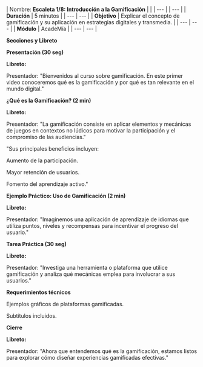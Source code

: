 | Nombre: **Escaleta 1/8: Introducción a la Gamificación** |     |
| --- |     | --- |
| **Duración** | 5 minutos |
| --- | --- |
| **Objetivo** | Explicar el concepto de gamificación y su aplicación en estrategias digitales y transmedia. |
| --- | --- |
| **Módulo** | AcadeMía |
| --- | --- |

**Secciones y Libreto**

**Presentación (30 seg)**

**Libreto:**

Presentador: "Bienvenidos al curso sobre gamificación. En este primer video conoceremos qué es la gamificación y por qué es tan relevante en el mundo digital."

**¿Qué es la Gamificación? (2 min)**

**Libreto:**

Presentador: "La gamificación consiste en aplicar elementos y mecánicas de juegos en contextos no lúdicos para motivar la participación y el compromiso de las audiencias."

"Sus principales beneficios incluyen:

Aumento de la participación.

Mayor retención de usuarios.

Fomento del aprendizaje activo."

**Ejemplo Práctico: Uso de Gamificación (2 min)**

**Libreto:**

Presentador: "Imaginemos una aplicación de aprendizaje de idiomas que utiliza puntos, niveles y recompensas para incentivar el progreso del usuario."

**Tarea Práctica (30 seg)**

**Libreto:**

Presentador: "Investiga una herramienta o plataforma que utilice gamificación y analiza qué mecánicas emplea para involucrar a sus usuarios."

**Requerimientos técnicos**

Ejemplos gráficos de plataformas gamificadas.

Subtítulos incluidos.

**Cierre**

**Libreto:**

Presentador: "Ahora que entendemos qué es la gamificación, estamos listos para explorar cómo diseñar experiencias gamificadas efectivas."